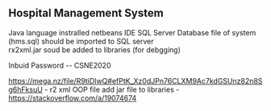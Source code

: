 ## Hospital Management System


Java language instralled
netbeans IDE
SQL Server
Database file of system (hms.sql) should be imported to SQL server  
rx2xml.jar soud be added to libraries (for debgging)

Inbuid Password --   CSNE2020


https://mega.nz/file/R9tiDIwQ#efPtK_Xz0dJPn76CLXM9Ac7kdGSUnz82n8Sg6hFksuU - r2 xml OOP file
add jar file to libraries -  https://stackoverflow.com/a/19074674
